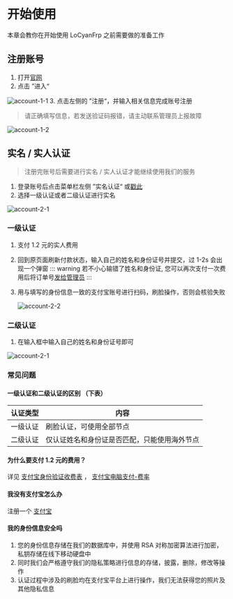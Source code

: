 # 开始使用

本章会教你在开始使用 LoCyanFrp 之前需要做的准备工作

## 注册账号

1. 打开[官网](https://dashboard.locyanfrp.cn/)
2. 点击 ”进入“

![account-1-1](https://alist.locyan.cn/d/pics/docs/account-1-1.png)
3. 点击左侧的 ”注册“，并输入相关信息完成账号注册

> 请正确填写信息，若发送验证码报错，请主动联系管理员上报故障

![account-1-2](https://alist.locyan.cn/d/pics/docs/account-1-2.png)

## 实名 / 实人认证

> 注册完账号后需要进行实名 / 实人认证才能继续使用我们的服务

1. 登录账号后点击菜单栏左侧 ”实名认证“ 或[戳此](https://dashboard.locyanfrp.cn/realname)
2. 选择一级认证或者二级认证进行实名

![account-2-1](https://alist.locyan.cn/d/pics/docs/account-2-1.png)

### 一级认证

1. 支付 1.2 元的实人费用
2. 回到原页面刷新付款状态，输入自己的姓名和身份证号并提交，过 1-2s 会出现一个弹窗
::: warning
若不小心输错了姓名和身份证, 您可以再次支付一次费用后将订单号[发给管理员](/app/contact)
:::
3. 用与填写的身份信息一致的支付宝账号进行扫码，刷脸操作，否则会核验失败

   ![account-2-2](https://alist.locyan.cn/d/pics/docs/account-2-2.png)

### 二级认证

1. 在输入框中输入自己的姓名和身份证号即可

![account-2-1](https://alist.locyan.cn/d/pics/docs/account-2-1.png)

### 常见问题

#### 一级认证和二级认证的区别 （下表）

| 认证类型 | 内容 |
| - | - |
| 一级认证 | 刷脸认证，可使用全部节点 |
| 二级认证 | 仅认证姓名和身份证是否匹配，只能使用海外节点 |

#### 为什么要支付 1.2 元的费用？

详见 [支付宝身份验证收费表](https://help.aliyun.com/zh/id-verification/financial-grade-id-verification/product-overview/billing-overview#:~:text=H5%E9%A1%B5%E9%9D%A2%E6%8E%A5%E5%85%A5-,1%E5%85%83/%E6%AC%A1,-%E8%AE%A4%E8%AF%81%E6%88%90%E5%8A%9F%E6%95%B0)
， [支付宝电脑支付-费率](https://opendocs.alipay.com/open/270/105898?pathHash=b3b2b667&ref=api#%E8%B4%B9%E7%8E%87)

#### 我没有支付宝怎么办

注册一个 [支付宝](https://www.alipay.com)

#### 我的身份信息安全吗

1. 您的身份信息存储在我们的数据库中，并使用 RSA 对称加密算法进行加密，私钥存储在线下移动硬盘中
2. 同时我们会严格遵守我们的隐私策略进行信息的存储，披露，删除，修改等操作
3. 认证过程中涉及的刷脸均在支付宝平台上进行操作，我们无法获得您的照片及其他隐私信息
